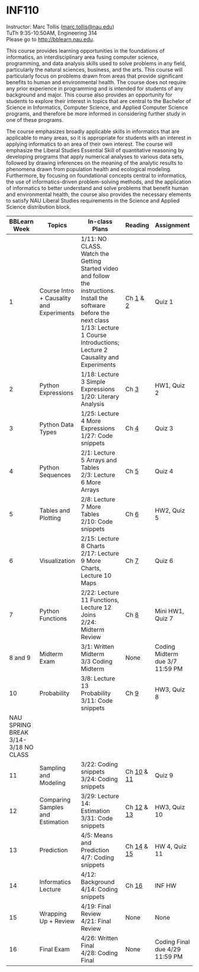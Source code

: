 # INF110

Instructor: Marc Tollis (marc.tollis@nau.edu)<br/>
TuTh 9:35-10:50AM, Engineering 314<br/>
Please go to http://bblearn.nau.edu.

  This course provides learning opportunities in the foundations of informatics, an interdisciplinary area fusing computer science, programming, and data analysis skills used to solve problems in any field, particularly the natural sciences, business, and the arts. This course will particularly focus on problems drawn from areas that provide significant benefits to human and environmental health. The course does not require any prior experience in programming and is intended for students of any background and major. This course also provides an opportunity for students to explore their interest in topics that are central to the Bachelor of Science in Informatics, Computer Science, and Applied Computer Science programs, and therefore be more informed in considering further study in one of these programs.

  The course emphasizes broadly applicable skills in informatics that are applicable to many areas, so it is appropriate for students with an interest in applying informatics to an area of their own interest. The course will emphasize the Liberal Studies Essential Skill of quantitative reasoning by developing programs that apply numerical analyses to various data sets, followed by drawing inferences on the meaning of the analytic results to phenomena drawn from population health and ecological modeling. Furthermore, by focusing on foundational concepts central to informatics, the use of informatics-driven problem-solving methods, and the application of informatics to better understand and solve problems that benefit human and environmental health, the course also provides the necessary elements to satisfy NAU Liberal Studies requirements in the Science and Applied Science distribution block.



| BBLearn Week | Topics | In-class Plans | Reading | Assignment |
| ------------ | ------ | -------------- | ------- | ---------- |
| 1 | Course Intro + Causality and Experiments | 1/11: NO CLASS. Watch the Getting Started video and follow the instructions. Install the software before the next class<br/>1/13: Lecture 1 Course Introductions; Lecture 2 Causality and Experiments | Ch [1](https://inferentialthinking.com/chapters/01/what-is-data-science.html) & [2](https://inferentialthinking.com/chapters/02/causality-and-experiments.html) | Quiz 1 |
| 2 | Python Expressions | 1/18: Lecture 3 Simple Expressions</br>1/20: Literary Analysis | Ch [3](https://inferentialthinking.com/chapters/03/programming-in-python.html) | HW1, Quiz 2 |
| 3 | Python Data Types | 1/25: Lecture 4 More Expressions</br>1/27: Code snippets | Ch [4](https://inferentialthinking.com/chapters/04/Data_Types.html) | Quiz 3 |
|4| Python Sequences | 2/1: Lecture 5 Arrays and Tables</br>2/3: Lecture 6 More Arrays | Ch [5](https://inferentialthinking.com/chapters/05/Sequences.html) | Quiz 4 |
| 5 | Tables and Plotting | 2/8: Lecture 7 More Tables</br>2/10: Code snippets | Ch [6](https://inferentialthinking.com/chapters/06/Tables.html) | HW2, Quiz 5 |
| 6| Visualization | 2/15: Lecture 8 Charts<br/>2/17: Lecture 9 More Charts, Lecture 10 Maps | Ch [7](https://inferentialthinking.com/chapters/07/Visualization.html) | Quiz 6 |
| 7 | Python Functions | 2/22: Lecture 11 Functions, Lecture 12 Joins<br/>2/24: Midterm Review | Ch [8](https://inferentialthinking.com/chapters/08/Functions_and_Tables.html) | Mini HW1, Quiz 7 |
| 8 and 9 | Midterm Exam | 3/1: Written Midterm</br>3/3 Coding Midterm | None | Coding Midterm due 3/7 11:59 PM |
| 10 | Probability | 3/8: Lecture 13 Probability<br/>3/11: Code snippets | Ch [9](https://inferentialthinking.com/chapters/09/Randomness.html) | HW3, Quiz 8 |
| NAU SPRING BREAK 3/14-3/18 NO CLASS |
| 11 | Sampling and Modeling | 3/22: Coding snippets<br/>3/24: Coding snippets | Ch [10](https://inferentialthinking.com/chapters/10/Sampling_and_Empirical_Distributions.html) & [11](https://inferentialthinking.com/chapters/11/Testing_Hypotheses.html) | Quiz 9 |
|12 | Comparing Samples and Estimation | 3/29: Lecture 14: Estimation<br/>3/31: Code snippets | Ch [12](https://inferentialthinking.com/chapters/12/Comparing_Two_Samples.html) & [13](https://inferentialthinking.com/chapters/13/Estimation.html) | HW3, Quiz 10 |
| 13 | Prediction | 4/5: Means and Prediction<br/>4/7: Coding snippets | Ch [14](https://inferentialthinking.com/chapters/14/Why_the_Mean_Matters.html) & [15](https://inferentialthinking.com/chapters/15/Prediction.html) | HW 4, Quiz 11|
|14 | Informatics Lecture | 4/12: Background<br/> 4/14: Coding snippets | Ch [16](https://inferentialthinking.com/chapters/16/Inference_for_Regression.html) | INF HW |
| 15 | Wrapping Up + Review | 4/19: Final Review<br/>4/21: Final Review | None | None |
| 16 | Final Exam | 4/26: Written Final<br/>4/28: Coding Final | None | Coding Final due 4/29 11:59 PM |
